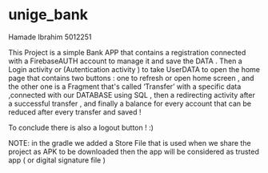 # unige_bank
Hamade Ibrahim 5012251

This Project is a simple Bank APP that contains a registration connected with a FirebaseAUTH account to manage it and save the DATA . Then a Login activity or (Autentication activity ) to take UserDATA to open the home page that contains two buttons : one to refresh or open home screen , and the other one is a Fragment that's called ‘Transfer’ with a specific data ,connected with our DATABASE using SQL , then a redirecting activity after a successful transfer , and finally  a balance for every account that can be reduced after every transfer and saved ! 

To conclude there is also a logout button ! :)

NOTE: in the gradle we added a Store File that is used when we share the project as APK to be downloaded then the app will 
be considered as trusted app ( or digital signature file ) 
